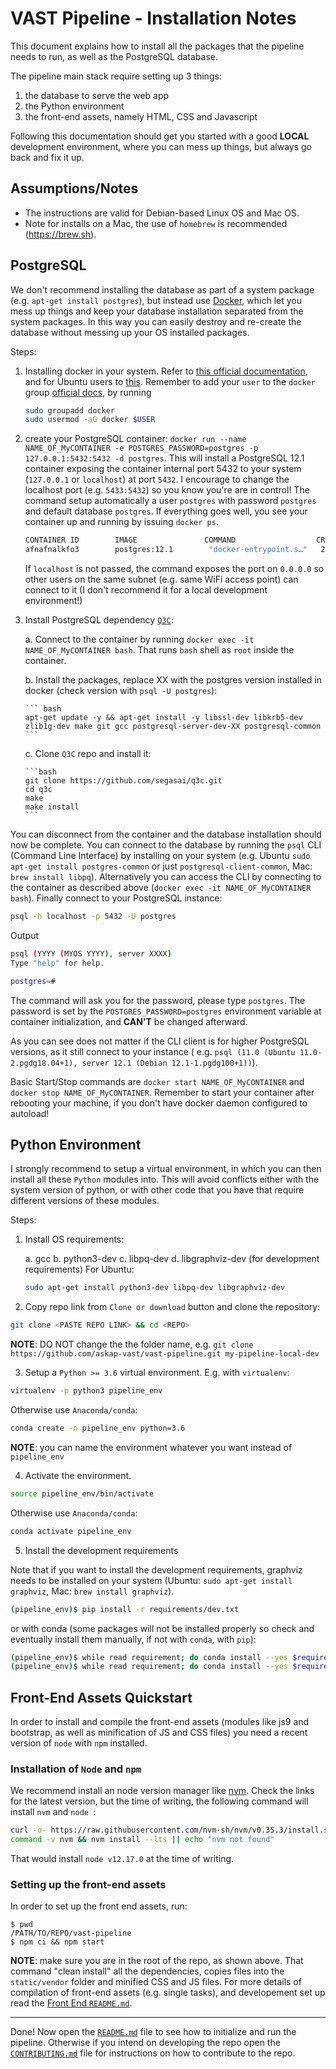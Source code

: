 # VAST Pipeline - Installation Notes

This document explains how to install all the packages that the pipeline needs to run, as well as the PostgreSQL database.

The pipeline main stack require setting up 3 things:

1. the database to serve the web app
2. the Python environment
3. the front-end assets, namely HTML, CSS and Javascript

Following this documentation should get you started with a good __LOCAL__ development environment, where you can mess up things, but always go back and fix it up.



## Assumptions/Notes

* The instructions are valid for Debian-based Linux OS and Mac OS.
* Note for installs on a Mac, the use of `homebrew` is recommended (https://brew.sh).

## PostgreSQL

We don't recommend installing the database as part of a system package (e.g. `apt-get install postgres`), but instead use [Docker](https://www.docker.com/), which let you mess up things and keep your database installation separated from the system packages. In this way you can easily destroy and re-create the database without messing up your OS installed packages.

Steps:

1. Installing docker in your system. Refer to [this official documentation](https://docs.docker.com/install/), and for Ubuntu users to [this](https://docs.docker.com/install/linux/docker-ce/ubuntu/). Remember to add your `user` to the `docker` group [official docs](https://docs.docker.com/install/linux/linux-postinstall/), by running

    ```bash
    sudo groupadd docker
    sudo usermod -aG docker $USER
    ```

2. create your PostgreSQL container: `docker run --name NAME_OF_MyCONTAINER -e POSTGRES_PASSWORD=postgres -p 127.0.0.1:5432:5432 -d postgres`. This will install a PostgreSQL 12.1 container exposing the container internal port 5432 to your system (`127.0.0.1` or `localhost`) at port `5432`. I encourage to change the localhost port (e.g. `5433:5432`) so you know you're are in control! The command setup automatically a user `postgres` with password `postgres` and default database `postgres`. If everything goes well, you see your container up and running by issuing `docker ps`.

    ```bash
    CONTAINER ID        IMAGE               COMMAND                  CREATED                STATUS              PORTS                    NAMES
    afnafnalkfo3        postgres:12.1        "docker-entrypoint.s…"   22 hours ago        Up 22 hours         localhost:5432->5432/tcp   NAME_OF_MyCONTAINER
    ```

    If `localhost` is not passed, the command exposes the port on `0.0.0.0` so other users on the same subnet (e.g. same WiFi access point) can connect to it (I don't recommend it for a local development environment!)

3. Install PostgreSQL dependency [`Q3C`](https://github.com/segasai/q3c):

	a. Connect to the container by running `docker exec -it NAME_OF_MyCONTAINER bash`. That runs `bash` shell as `root` inside the container.

	b. Install the packages, replace XX with the postgres version installed in docker (check version with `psql -U postgres`):

	   ``` bash
	   apt-get update -y && apt-get install -y libssl-dev libkrb5-dev zlib1g-dev make git gcc postgresql-server-dev-XX postgresql-common
       ```
	c. Clone `Q3C` repo and install it:

	   ```bash
	   git clone https://github.com/segasai/q3c.git
	   cd q3c
	   make
	   make install
	   ```

You can disconnect from the container and the database installation should now be complete. You can connect to the database by running the `psql` CLI (Command Line Interface) by installing on your system (e.g. Ubuntu `sudo apt-get install postgres-common` or just `postgresql-client-common`, Mac: `brew install libpq`). Alternatively you can access the CLI by connecting to the container as described above (`docker exec -it NAME_OF_MyCONTAINER bash`). Finally connect to your PostgreSQL instance:

``` bash linenums="1"
psql -h localhost -p 5432 -U postgres
```

Output

``` bash linenums="1"
psql (YYYY (MYOS YYYY), server XXXX)
Type "help" for help.

postgres=#
```

The command will ask you for the password, please type `postgres`. The password is set by the `POSTGRES_PASSWORD=postgres` environment variable at container initialization, and __CAN'T__ be changed afterward.

As you can see does not matter if the CLI client is for higher PostgreSQL versions, as it still connect to your instance ( e.g. `psql (11.0 (Ubuntu 11.0-2.pgdg18.04+1), server 12.1 (Debian 12.1-1.pgdg100+1))`).

Basic Start/Stop commands are `docker start NAME_OF_MyCONTAINER` and `docker stop NAME_OF_MyCONTAINER`. Remember to start your container after rebooting your machine, if you don't have docker daemon configured to autoload!

## Python Environment
I strongly recommend to setup a virtual environment, in which you can then install all these `Python` modules into.
This will avoid conflicts either with the system version of python, or with other code that you have that require different versions of these modules.

Steps:

1. Install OS requirements:

   a. gcc
   b. python3-dev
   c. libpq-dev
   d. libgraphviz-dev (for development requirements)
   For Ubuntu:

   ```bash
   sudo apt-get install python3-dev libpq-dev libgraphviz-dev
   ```

2. Copy repo link from `Clone or download` button and clone the repository:

```bash
git clone <PASTE REPO LINK> && cd <REPO>
```

__NOTE__: DO NOT change the the folder name, e.g. `git clone https://github.com/askap-vast/vast-pipeline.git my-pipeline-local-dev`

3. Setup a `Python >= 3.6` virtual environment. E.g. with `virtualenv`:

```bash
virtualenv -p python3 pipeline_env
```

Otherwise use `Anaconda/conda`:

```bash
conda create -n pipeline_env python=3.6
```

__NOTE__: you can name the environment whatever you want instead of `pipeline_env`

4. Activate the environment.
```bash
source pipeline_env/bin/activate
```
Otherwise use `Anaconda/conda`:

```bash
conda activate pipeline_env
```

5. Install the development requirements

Note that if you want to install the development requirements, graphviz needs to be installed on your system (Ubuntu: `sudo apt-get install graphviz`, Mac: `brew install graphviz`).

```bash
(pipeline_env)$ pip install -r requirements/dev.txt
```
or with conda (some packages will not be installed properly so check and eventually install them manually, if not with `conda`, with `pip`):
```bash
(pipeline_env)$ while read requirement; do conda install --yes $requirement; done < requirements/dev.txt
(pipeline_env)$ while read requirement; do conda install --yes $requirement; done < requirements/base.txt
```

## Front-End Assets Quickstart
In order to install and compile the front-end assets (modules like js9 and bootstrap, as well as minification of JS and CSS files) you need a recent version of `node` with `npm` installed.

### Installation of `Node` and `npm`
We recommend install an node version manager like [nvm](https://github.com/nvm-sh/nvm). Check the links for the latest version, but the time of writing, the following command will install `nvm` and `node `:

```bash
curl -o- https://raw.githubusercontent.com/nvm-sh/nvm/v0.35.3/install.sh | bash
command -v nvm && nvm install --lts || echo "nvm not found"
```
That would install `node v12.17.0` at the time of writing.

### Setting up the front-end assets
In order to set up the front end assets, run:

```
$ pwd
/PATH/TO/REPO/vast-pipeline
$ npm ci && npm start
```

__NOTE__: make sure you are in the root of the repo, as shown above. That command "clean install" all the dependencies, copies files into the `static/vendor` folder and minified CSS and JS files. For more details of compilation of front-end assets (e.g. single tasks), and developement set up read the [Front End `README.md`](./static/README.md).

---

Done! Now open the [`README.md`](./README.md) file to see how to initialize and run the pipeline. Otherwise if you intend on developing the repo open the [`CONTRIBUTING.md`](./CONTRIBUTING.md) file for instructions on how to contribute to the repo.

